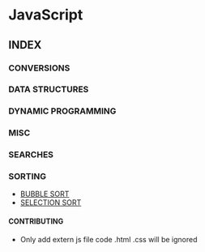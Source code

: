 # JavaScript

## INDEX

### CONVERSIONS

### DATA STRUCTURES

### DYNAMIC PROGRAMMING

### MISC

### SEARCHES

### SORTING

* [BUBBLE SORT](Sorting/bubble-sort.js)
* [SELECTION SORT](Sorting/selection-sort.js)

#### CONTRIBUTING

* Only add extern js file code .html .css will be ignored